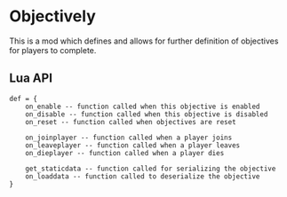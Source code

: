 Objectively
===========

This is a mod which defines and allows for further definition of objectives for
players to complete.

Lua API
-------
```
def = {
	on_enable -- function called when this objective is enabled
	on_disable -- function called when this objective is disabled
	on_reset -- function called when objectives are reset

	on_joinplayer -- function called when a player joins
	on_leaveplayer -- function called when a player leaves
	on_dieplayer -- function called when a player dies

	get_staticdata -- function called for serializing the objective
	on_loaddata -- function called to deserialize the objective
}
```
